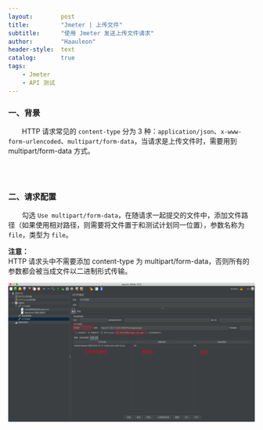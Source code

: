 ```yaml
---
layout:        post
title:         "Jmeter | 上传文件"
subtitle:      "使用 Jmeter 发送上传文件请求"
author:        "Haauleon"
header-style:  text
catalog:       true
tags:
    - Jmeter
    - API 测试
---
```


### 一、背景
&emsp;&emsp;HTTP 请求常见的 `content-type` 分为 3 种：`application/json`、`x-www-form-urlencoded`、`multipart/form-data`，当请求是上传文件时，需要用到 multipart/form-data 方式。      

<br>
<br>

### 二、请求配置
&emsp;&emsp;勾选 `Use multipart/form-data`，在随请求一起提交的文件中，添加文件路径（如果使用相对路径，则需要将文件置于和测试计划同一位置），参数名称为 `file`，类型为 `file`。         

**注意：**       
HTTP 请求头中不需要添加 content-type 为 multipart/form-data，否则所有的参数都会被当成文件以二进制形式传输。       

![](\img\in-post\post-jmeter\2022-07-21-jmeter-file-1.png) 